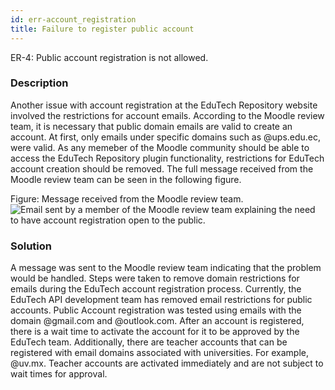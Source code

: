 ```yaml
---
id: err-account_registration
title: Failure to register public account
---
```

ER-4: Public account registration is not allowed.

### Description
Another issue with account registration at the EduTech Repository website involved the restrictions for account emails. According to the Moodle review team, it is necessary that public domain emails are valid to create an account. At first, only emails under specific domains such as  @ups.edu.ec, were valid. As any memeber of the Moodle community should be able to access the EduTech Repository plugin functionality, restrictions for EduTech account creation should be removed. The full message received from the Moodle review team can be seen in the following figure.

Figure:  Message received from the Moodle review team.
![Email sent by a member of the Moodle review team explaining the need to have account registration open to the public.](/img/issues/errors/er-4-account.png)

### Solution
A message was sent to the Moodle review team indicating that the problem would be handled. Steps were taken to remove domain restrictions for emails during the EduTech account registration process.
Currently, the EduTech API development team has removed email restrictions for public accounts. Public Account registration was tested using emails with the domain @gmail.com and @outlook.com. After an account is registered, there is a wait time to activate the account for it to be approved by the EduTech team. Additionally, there are teacher accounts that can be registered with email domains associated with universities. For example,  @uv.mx. Teacher accounts are activated immediately and are not subject to wait times for approval.
